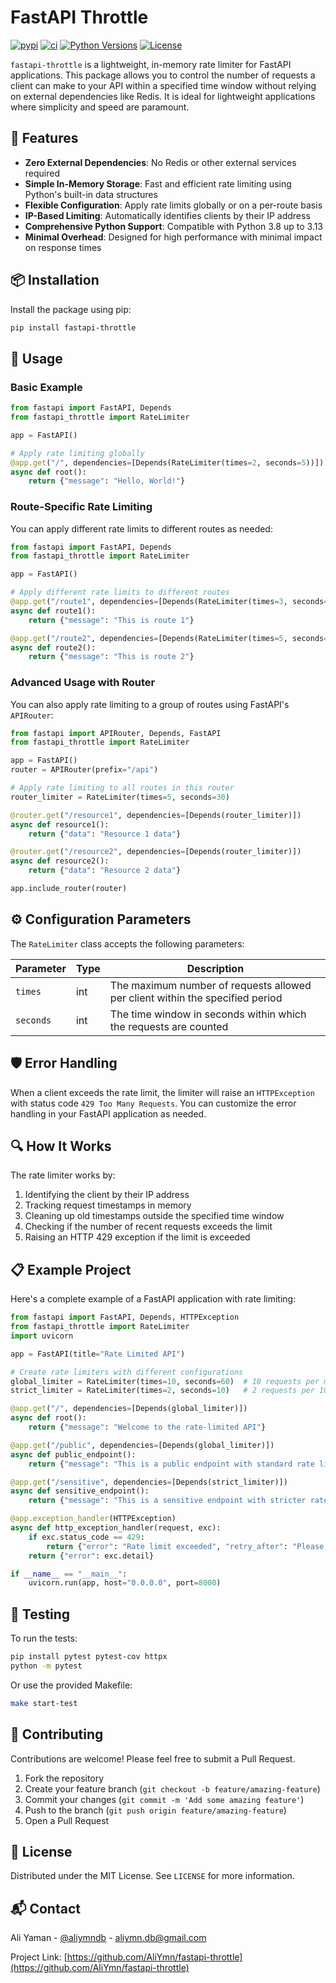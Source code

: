 # FastAPI Throttle

[![pypi](https://img.shields.io/pypi/v/fastapi-throttle.svg?style=flat)](https://pypi.python.org/pypi/fastapi-throttle)
[![ci](https://github.com/AliYmn/fastapi-throttle/workflows/CI/badge.svg)](https://github.com/AliYmn/fastapi-throttle/actions?query=workflow:CI)
[![Python Versions](https://img.shields.io/pypi/pyversions/fastapi-throttle.svg)](https://pypi.org/project/fastapi-throttle/)
[![License](https://img.shields.io/github/license/AliYmn/fastapi-throttle)](https://github.com/AliYmn/fastapi-throttle/blob/master/LICENSE)

`fastapi-throttle` is a lightweight, in-memory rate limiter for FastAPI applications. This package allows you to control the number of requests a client can make to your API within a specified time window without relying on external dependencies like Redis. It is ideal for lightweight applications where simplicity and speed are paramount.

## 🚀 Features

- **Zero External Dependencies**: No Redis or other external services required
- **Simple In-Memory Storage**: Fast and efficient rate limiting using Python's built-in data structures
- **Flexible Configuration**: Apply rate limits globally or on a per-route basis
- **IP-Based Limiting**: Automatically identifies clients by their IP address
- **Comprehensive Python Support**: Compatible with Python 3.8 up to 3.13
- **Minimal Overhead**: Designed for high performance with minimal impact on response times

## 📦 Installation

Install the package using pip:

```bash
pip install fastapi-throttle
```

## 🔧 Usage

### Basic Example

```python
from fastapi import FastAPI, Depends
from fastapi_throttle import RateLimiter

app = FastAPI()

# Apply rate limiting globally
@app.get("/", dependencies=[Depends(RateLimiter(times=2, seconds=5))])
async def root():
    return {"message": "Hello, World!"}
```

### Route-Specific Rate Limiting

You can apply different rate limits to different routes as needed:

```python
from fastapi import FastAPI, Depends
from fastapi_throttle import RateLimiter

app = FastAPI()

# Apply different rate limits to different routes
@app.get("/route1", dependencies=[Depends(RateLimiter(times=3, seconds=10))])
async def route1():
    return {"message": "This is route 1"}

@app.get("/route2", dependencies=[Depends(RateLimiter(times=5, seconds=15))])
async def route2():
    return {"message": "This is route 2"}
```

### Advanced Usage with Router

You can also apply rate limiting to a group of routes using FastAPI's `APIRouter`:

```python
from fastapi import APIRouter, Depends, FastAPI
from fastapi_throttle import RateLimiter

app = FastAPI()
router = APIRouter(prefix="/api")

# Apply rate limiting to all routes in this router
router_limiter = RateLimiter(times=5, seconds=30)

@router.get("/resource1", dependencies=[Depends(router_limiter)])
async def resource1():
    return {"data": "Resource 1 data"}

@router.get("/resource2", dependencies=[Depends(router_limiter)])
async def resource2():
    return {"data": "Resource 2 data"}

app.include_router(router)
```

## ⚙️ Configuration Parameters

The `RateLimiter` class accepts the following parameters:

| Parameter | Type | Description |
|-----------|------|-------------|
| `times`   | int  | The maximum number of requests allowed per client within the specified period |
| `seconds` | int  | The time window in seconds within which the requests are counted |

## 🛡️ Error Handling

When a client exceeds the rate limit, the limiter will raise an `HTTPException` with status code `429 Too Many Requests`. You can customize the error handling in your FastAPI application as needed.

## 🔍 How It Works

The rate limiter works by:

1. Identifying the client by their IP address
2. Tracking request timestamps in memory
3. Cleaning up old timestamps outside the specified time window
4. Checking if the number of recent requests exceeds the limit
5. Raising an HTTP 429 exception if the limit is exceeded

## 📋 Example Project

Here's a complete example of a FastAPI application with rate limiting:

```python
from fastapi import FastAPI, Depends, HTTPException
from fastapi_throttle import RateLimiter
import uvicorn

app = FastAPI(title="Rate Limited API")

# Create rate limiters with different configurations
global_limiter = RateLimiter(times=10, seconds=60)  # 10 requests per minute
strict_limiter = RateLimiter(times=2, seconds=10)   # 2 requests per 10 seconds

@app.get("/", dependencies=[Depends(global_limiter)])
async def root():
    return {"message": "Welcome to the rate-limited API"}

@app.get("/public", dependencies=[Depends(global_limiter)])
async def public_endpoint():
    return {"message": "This is a public endpoint with standard rate limiting"}

@app.get("/sensitive", dependencies=[Depends(strict_limiter)])
async def sensitive_endpoint():
    return {"message": "This is a sensitive endpoint with stricter rate limiting"}

@app.exception_handler(HTTPException)
async def http_exception_handler(request, exc):
    if exc.status_code == 429:
        return {"error": "Rate limit exceeded", "retry_after": "Please try again later"}
    return {"error": exc.detail}

if __name__ == "__main__":
    uvicorn.run(app, host="0.0.0.0", port=8000)
```

## 🧪 Testing

To run the tests:

```bash
pip install pytest pytest-cov httpx
python -m pytest
```

Or use the provided Makefile:

```bash
make start-test
```

## 🤝 Contributing

Contributions are welcome! Please feel free to submit a Pull Request.

1. Fork the repository
2. Create your feature branch (`git checkout -b feature/amazing-feature`)
3. Commit your changes (`git commit -m 'Add some amazing feature'`)
4. Push to the branch (`git push origin feature/amazing-feature`)
5. Open a Pull Request

## 📄 License

Distributed under the MIT License. See `LICENSE` for more information.

## 📬 Contact

Ali Yaman - [@aliymndb](https://twitter.com/aliymndb) - aliymn.db@gmail.com

Project Link: [https://github.com/AliYmn/fastapi-throttle](https://github.com/AliYmn/fastapi-throttle)
